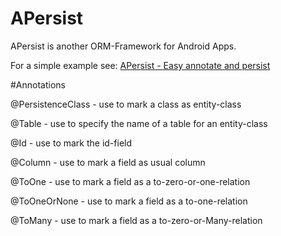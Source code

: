 # APersist
APersist is another ORM-Framework for Android Apps. 

For a simple example see: <a href="http://androidappexperience.blogspot.de/2015/05/apersist-easy-annotate-and-persist.html"> APersist - Easy annotate and persist </a>


#Annotations

@PersistenceClass - use to mark a class as entity-class

@Table - use to specify the name of a table for an entity-class

@Id - use to mark the id-field

@Column - use to mark a field as usual column

@ToOne - use to mark a field as a to-zero-or-one-relation 

@ToOneOrNone - use to mark a field as a to-one-relation 

@ToMany - use to mark a field as a to-zero-or-Many-relation 
